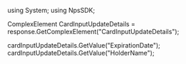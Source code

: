 using System;
using NpsSDK;

ComplexElement CardInputUpdateDetails = response.GetComplexElement("CardInputUpdateDetails");

cardInputUpdateDetails.GetValue("ExpirationDate");
cardInputUpdateDetails.GetValue("HolderName");
